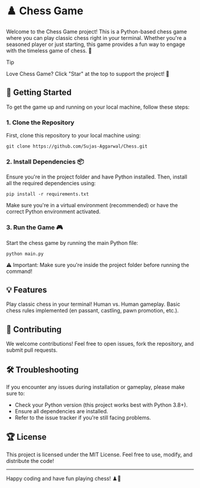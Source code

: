 # ♟️ Chess Game

Welcome to the Chess Game project! This is a Python-based chess game where you can play classic chess right in your terminal. Whether you're a seasoned player or just starting, this game provides a fun way to engage with the timeless game of chess. 🎉

> [!TIP]
>  Love Chess Game? Click "Star" at the top to support the project! 🌟

## 🚀 Getting Started
To get the game up and running on your local machine, follow these steps:

### 1. Clone the Repository
First, clone this repository to your local machine using:

```
git clone https://github.com/Sujas-Aggarwal/Chess.git
```

### 2. Install Dependencies 📦
Ensure you're in the project folder and have Python installed. Then, install all the required dependencies using:

```
pip install -r requirements.txt
```
Make sure you're in a virtual environment (recommended) or have the correct Python environment activated.

### 3. Run the Game 🎮
Start the chess game by running the main Python file:

```
python main.py
```

⚠️ Important: Make sure you're inside the project folder before running the command!

## 💡 Features
Play classic chess in your terminal!
Human vs. Human gameplay.
Basic chess rules implemented (en passant, castling, pawn promotion, etc.).

## 🤝 Contributing
We welcome contributions! Feel free to open issues, fork the repository, and submit pull requests.

## 🛠️ Troubleshooting
If you encounter any issues during installation or gameplay, please make sure to:

- Check your Python version (this project works best with Python 3.8+).
- Ensure all dependencies are installed.
- Refer to the issue tracker if you're still facing problems.

## 🏆 License
This project is licensed under the MIT License. Feel free to use, modify, and distribute the code!

---

Happy coding and have fun playing chess! ♟️🎉
